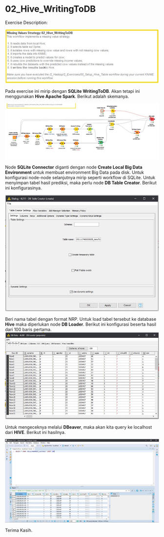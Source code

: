 # 02_Hive_WritingToDB
Exercise Description:

![enter image description here](https://github.com/Armunz/big-data/blob/master/tugas2/2_Hadoop_Exercise/02_Hive_WritingToDB/dokumentasi/description.JPG?raw=true)

Pada exercise ini mirip dengan **SQLite WritingToDB**. Akan tetapi ini menggunakan **Hive Apache Spark**. Berikut adalah skemanya.

![enter image description here](https://github.com/Armunz/big-data/blob/master/tugas2/2_Hadoop_Exercise/02_Hive_WritingToDB/dokumentasi/schema.JPG?raw=true)

Node **SQLite Connector** diganti dengan node **Create Local Big Data Environment** untuk membuat environment Big Data pada disk.
Untuk konfigurasi node-node selanjutnya mirip seperti workflow di SQLite.
Untuk menyimpan tabel hasil prediksi, maka perlu node **DB Table Creator**.
Berikut ini konfigurasinya.

![enter image description here](https://github.com/Armunz/big-data/blob/master/tugas2/2_Hadoop_Exercise/02_Hive_WritingToDB/dokumentasi/db%20table%20creator%20config.JPG?raw=true)

Beri nama tabel dengan format NRP. Untuk load tabel tersebut ke database **Hive** maka diperlukan node **DB Loader**. Berikut ini konfigurasi beserta hasil dari 100 baris pertama.
![enter image description here](https://github.com/Armunz/big-data/blob/master/tugas2/2_Hadoop_Exercise/02_Hive_WritingToDB/dokumentasi/hasil%20new%20table.JPG?raw=true)

Untuk mengeceknya melalui **DBeaver**, maka akan kita query ke localhost dari **HIVE**. Berikut ini hasilnya.

![enter image description here](https://github.com/Armunz/big-data/blob/master/tugas2/2_Hadoop_Exercise/02_Hive_WritingToDB/dokumentasi/hasil%20dbeaver.JPG?raw=true)

Terima Kasih.

